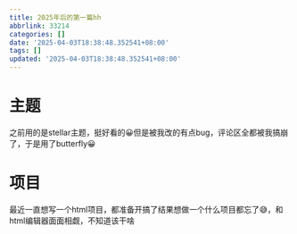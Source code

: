 ```yaml
---
title: 2025年后的第一篇hh
abbrlink: 33214
categories: []
date: '2025-04-03T18:38:48.352541+08:00'
tags: []
updated: '2025-04-03T18:38:48.352541+08:00'
---
```

# 主题
之前用的是stellar主题，挺好看的😀但是被我改的有点bug，评论区全都被我搞崩了，于是用了butterfly😀
# 项目
最近一直想写一个html项目，都准备开搞了结果想做一个什么项目都忘了😅，和html编辑器面面相觑，不知道该干啥
